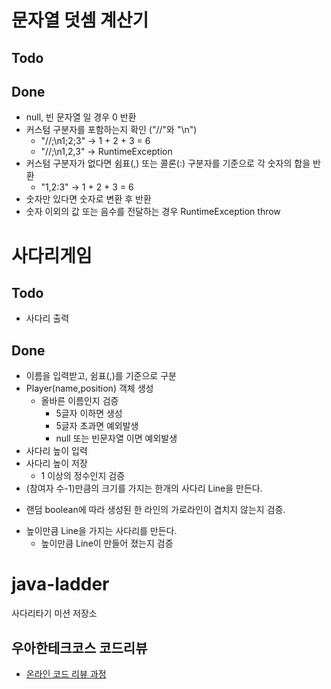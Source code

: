 # 문자열 덧셈 계산기

## Todo

## Done
* null, 빈 문자열 일 경우 0 반환
* 커스텀 구분자를 포함하는지 확인 ("//"와 "\n")
    * "//;\n1;2;3" -> 1 + 2 + 3 = 6
    * "//;\n1,2,3" -> RuntimeException
* 커스텀 구분자가 없다면 쉼표(,) 또는 콜론(:) 구분자를 기준으로 각 숫자의 합을 반환
    * "1,2:3" -> 1 + 2 + 3 = 6
* 숫자만 있다면 숫자로 변환 후 반환
* 숫자 이외의 값 또는 음수를 전달하는 경우 RuntimeException throw

# 사다리게임
## Todo
* 사다리 출력

## Done
* 이름을 입력받고, 쉼표(,)를 기준으로 구분
* Player(name,position) 객체 생성
    - 올바른 이름인지 검증
        + 5글자 이하면 생성
        + 5글자 초과면 예외발생
        + null 또는 빈문자열 이면 예외발생
* 사다리 높이 입력
* 사다리 높이 저장
    - 1 이상의 정수인지 검증
* (참여자 수-1)만큼의 크기를 가지는 한개의 사다리 Line을 만든다.
 - 랜덤 boolean에 따라 생성된 한 라인의 가로라인이 겹치지 않는지 검증.
* 높이만큼 Line을 가지는 사다리를 만든다.
    - 높이만큼 Line이 만들어 졌는지 검증



# java-ladder
사다리타기 미션 저장소

## 우아한테크코스 코드리뷰
* [온라인 코드 리뷰 과정](https://github.com/woowacourse/woowacourse-docs/blob/master/maincourse/README.md)